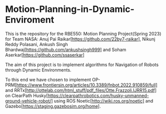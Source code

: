 # Motion-Planning-in-Dynamic-Enviroment

This is the repository for the RBE550: Motion Planning Project(Spring 2023) for Team NASA:
Anuj Pai Raikar[https://github.com/22by7-raikar], Nikunj Reddy Polasani, Ankush Singh Bhardwaj[https://github.com/ankushsingh999] and Soham Aserkar[https://github.com/ssaserkar]

The aim of this project is to implement algorithms for Navigation of Robots through Dynamic Environments.

To this end we have chosen to implement OP-PRM[https://www.frontiersin.org/articles/10.3389/fnbot.2022.910859/full] and RRTx[http://ottelab.com/html_stuff/pdf_files/Otte.Frazzoli.IJRR15.pdf] on ClearPath Husky[https://clearpathrobotics.com/husky-unmanned-ground-vehicle-robot/] using ROS Noetic[http://wiki.ros.org/noetic] and Gazebo[https://staging.gazebosim.org/home].
